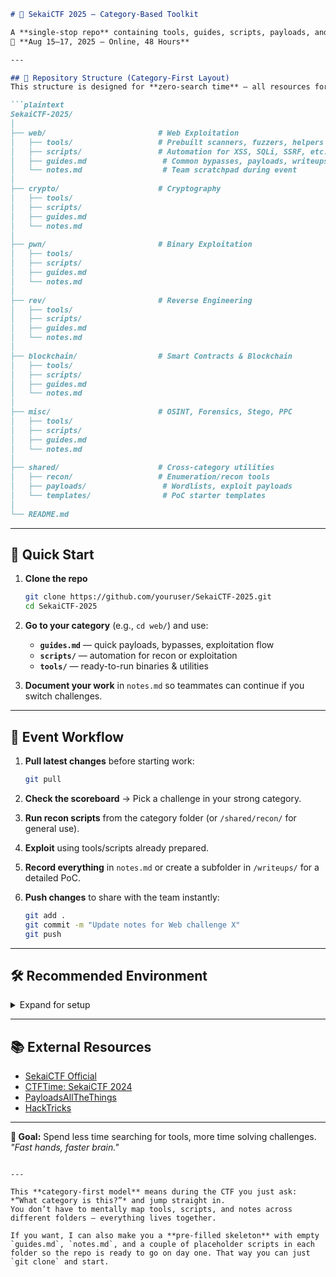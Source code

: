 ````markdown
# 🏴 SekaiCTF 2025 — Category-Based Toolkit

A **single-stop repo** containing tools, guides, scripts, payloads, and writeup space for **SekaiCTF 2025**  
📅 **Aug 15–17, 2025 — Online, 48 Hours**

---

## 📂 Repository Structure (Category-First Layout)
This structure is designed for **zero-search time** — all resources for a challenge type live in the same folder.

```plaintext
SekaiCTF-2025/
│
├── web/                         # Web Exploitation
│   ├── tools/                   # Prebuilt scanners, fuzzers, helpers
│   ├── scripts/                 # Automation for XSS, SQLi, SSRF, etc.
│   ├── guides.md                 # Common bypasses, payloads, writeups
│   └── notes.md                  # Team scratchpad during event
│
├── crypto/                      # Cryptography
│   ├── tools/
│   ├── scripts/
│   ├── guides.md
│   └── notes.md
│
├── pwn/                         # Binary Exploitation
│   ├── tools/
│   ├── scripts/
│   ├── guides.md
│   └── notes.md
│
├── rev/                         # Reverse Engineering
│   ├── tools/
│   ├── scripts/
│   ├── guides.md
│   └── notes.md
│
├── blockchain/                  # Smart Contracts & Blockchain
│   ├── tools/
│   ├── scripts/
│   ├── guides.md
│   └── notes.md
│
├── misc/                        # OSINT, Forensics, Stego, PPC
│   ├── tools/
│   ├── scripts/
│   ├── guides.md
│   └── notes.md
│
├── shared/                      # Cross-category utilities
│   ├── recon/                   # Enumeration/recon tools
│   ├── payloads/                 # Wordlists, exploit payloads
│   └── templates/                # PoC starter templates
│
└── README.md
````

---

## 📖 Quick Start

1. **Clone the repo**

   ```bash
   git clone https://github.com/youruser/SekaiCTF-2025.git
   cd SekaiCTF-2025
   ```

2. **Go to your category** (e.g., `cd web/`) and use:

   * **`guides.md`** — quick payloads, bypasses, exploitation flow
   * **`scripts/`** — automation for recon or exploitation
   * **`tools/`** — ready-to-run binaries & utilities

3. **Document your work** in `notes.md` so teammates can continue if you switch challenges.

---

## 🚀 Event Workflow

1. **Pull latest changes** before starting work:

   ```bash
   git pull
   ```
2. **Check the scoreboard** → Pick a challenge in your strong category.
3. **Run recon scripts** from the category folder (or `/shared/recon/` for general use).
4. **Exploit** using tools/scripts already prepared.
5. **Record everything** in `notes.md` or create a subfolder in `/writeups/` for a detailed PoC.
6. **Push changes** to share with the team instantly:

   ```bash
   git add .
   git commit -m "Update notes for Web challenge X"
   git push
   ```

---

## 🛠 Recommended Environment

<details>
<summary>Expand for setup</summary>

### Base Environment

* **OS:** Ubuntu 22.04 LTS / WSL2
* **Languages:** Python 3.11+, Node.js 18+, Go (optional)
* **Containerization:** Docker & docker-compose

### Core Packages

```bash
sudo apt install -y git build-essential python3 python3-pip python3-venv \
gdb binwalk exiftool jq netcat nmap socat curl wget unzip xxd file
pip install pwntools requests flask beautifulsoup4 pycryptodome
```

### Extras

* **VS Code** with extensions for Python, Rust, Solidity
* **Burp Suite** (community or pro)
* **Ghidra** or **IDA Free** for RE

</details>

---

## 📚 External Resources

* [SekaiCTF Official](https://ctf.sekai.team/)
* [CTFTime: SekaiCTF 2024](https://ctftime.org/event/2243/tasks/)
* [PayloadsAllTheThings](https://github.com/swisskyrepo/PayloadsAllTheThings)
* [HackTricks](https://book.hacktricks.xyz/)

---

**🎯 Goal:** Spend less time searching for tools, more time solving challenges.
*"Fast hands, faster brain."*

```

---

This **category-first model** means during the CTF you just ask: *“What category is this?”* and jump straight in.  
You don’t have to mentally map tools, scripts, and notes across different folders — everything lives together.  

If you want, I can also make you a **pre-filled skeleton** with empty `guides.md`, `notes.md`, and a couple of placeholder scripts in each folder so the repo is ready to go on day one. That way you can just `git clone` and start.
```
